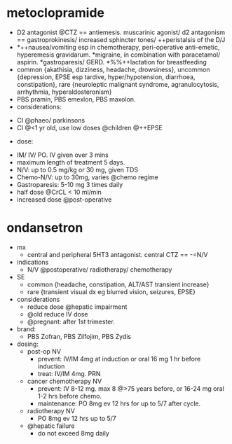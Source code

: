 # metoclopramide
- D2 antagonist @CTZ == antiemesis. muscarinic agonist/ d2 antagonism == gastroprokinesis/ increased sphincter tones/ ++peristalsis of the D/J
- *++nausea/vomiting esp in chemotherapy, peri-operative anti-emetic, hyperemesis gravidarum. *migraine, in combination with paracetamol/ aspirin. *gastroparesis/ GERD. *%%++lactation for breastfeeding
- common {akathisia, dizziness, headache, drowsiness}, uncommon {depression, EPSE esp tardive, hyper/hypotension, diarrhoea, constipation}, rare {neuroleptic malignant syndrome, agranulocytosis, arrhythmia, hyperaldosteronism}
- PBS pramin, PBS emexlon, PBS maxolon.
- considerations:
* CI @phaeo/ parkinsons
* CI @<1 yr old, use low doses @children @++EPSE
- dose:
* IM/ IV/ PO. IV given over 3 mins
* maximum length of treatment 5 days.
* N/V: up to 0.5 mg/kg or 30 mg, given TDS
* Chemo-N/V: up to 30mg, varies @chemo regime
* Gastroparesis: 5-10 mg 3 times daily
* half dose @CrCL < 10 ml/min
* increased dose @post-operative

# ondansetron
- mx
    + central and peripheral 5HT3 antagonist. central CTZ == -=N/V
- indications
    + N/V @postoperative/ radiotherapy/ chemotherapy
- SE
    + common {headache, constipation, ALT/AST transient increase}
    + rare {transient visual dx eg blurred vision, seizures, EPSE}
- considerations
    + reduce dose @hepatic impairment
    + @old reduce IV dose
    + @pregnant: after 1st trimester.
- brand:
    + PBS Zofran, PBS Zilfojim, PBS Zydis
- dosing:
    + post-op NV
        * prevent: IV/IM 4mg at induction or oral 16 mg 1 hr before induction
        * treat: IV/IM 4mg. PRN
    + cancer chemotherapy NV
        * prevent: IV 8-12 mg. max 8 @>75 years before, or 16-24 mg oral 1-2 hrs before chemo.
        * maintenance: PO 8mg ev 12 hrs for up to 5/7 after cycle.
    + radiotherapy NV
        * PO 8mg ev 12 hrs up to 5/7
    + @hepatic failure
        * do not exceed 8mg daily